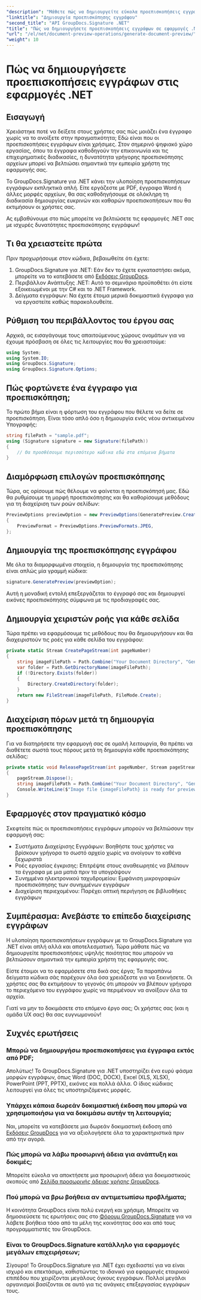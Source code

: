 ```yaml
---
"description": "Μάθετε πώς να δημιουργείτε εύκολα προεπισκοπήσεις εγγράφων στις εφαρμογές .NET με το GroupDocs.Signature. Αυτός ο οδηγός βήμα προς βήμα βοηθά τους προγραμματιστές να βελτιώσουν την εμπειρία χρήστη."
"linktitle": "Δημιουργία προεπισκόπησης εγγράφου"
"second_title": "API GroupDocs.Signature .NET"
"title": "Πώς να δημιουργήσετε προεπισκοπήσεις εγγράφων σε εφαρμογές .NET | Γρήγορο σεμινάριο"
"url": "/el/net/document-preview-operations/generate-document-preview/"
"weight": 10
---
```


# Πώς να δημιουργήσετε προεπισκοπήσεις εγγράφων στις εφαρμογές .NET

## Εισαγωγή

Χρειάστηκε ποτέ να δείξετε στους χρήστες σας πώς μοιάζει ένα έγγραφο χωρίς να το ανοίξετε στην πραγματικότητα; Εδώ είναι που οι προεπισκοπήσεις εγγράφων είναι χρήσιμες. Στον σημερινό ψηφιακό χώρο εργασίας, όπου τα έγγραφα καθοδηγούν την επικοινωνία και τις επιχειρηματικές διαδικασίες, η δυνατότητα γρήγορης προεπισκόπησης αρχείων μπορεί να βελτιώσει σημαντικά την εμπειρία χρήστη της εφαρμογής σας.

Το GroupDocs.Signature για .NET κάνει την υλοποίηση προεπισκοπήσεων εγγράφων εκπληκτικά απλή. Είτε εργάζεστε με PDF, έγγραφα Word ή άλλες μορφές αρχείων, θα σας καθοδηγήσουμε σε ολόκληρη τη διαδικασία δημιουργίας ευκρινών και καθαρών προεπισκοπήσεων που θα εκτιμήσουν οι χρήστες σας.

Ας εμβαθύνουμε στο πώς μπορείτε να βελτιώσετε τις εφαρμογές .NET σας με ισχυρές δυνατότητες προεπισκόπησης εγγράφων!

## Τι θα χρειαστείτε πρώτα

Πριν προχωρήσουμε στον κώδικα, βεβαιωθείτε ότι έχετε:

1. GroupDocs.Signature για .NET: Εάν δεν το έχετε εγκαταστήσει ακόμα, μπορείτε να το κατεβάσετε από [Εκδόσεις GroupDocs](https://releases.groupdocs.com/signature/net/).
2. Περιβάλλον Ανάπτυξης .NET: Αυτό το σεμινάριο προϋποθέτει ότι είστε εξοικειωμένοι με την C# και το .NET Framework.
3. Δείγματα εγγράφων: Να έχετε έτοιμα μερικά δοκιμαστικά έγγραφα για να εργαστείτε καθώς παρακολουθείτε.

## Ρύθμιση του περιβάλλοντος του έργου σας

Αρχικά, ας εισαγάγουμε τους απαιτούμενους χώρους ονομάτων για να έχουμε πρόσβαση σε όλες τις λειτουργίες που θα χρειαστούμε:

```csharp
using System;
using System.IO;
using GroupDocs.Signature;
using GroupDocs.Signature.Options;
```

## Πώς φορτώνετε ένα έγγραφο για προεπισκόπηση;

Το πρώτο βήμα είναι η φόρτωση του εγγράφου που θέλετε να δείτε σε προεπισκόπηση. Είναι τόσο απλό όσο η δημιουργία ενός νέου αντικειμένου Υπογραφής:

```csharp
string filePath = "sample.pdf";
using (Signature signature = new Signature(filePath))
{
    // Θα προσθέσουμε περισσότερο κώδικα εδώ στα επόμενα βήματα
}
```

## Διαμόρφωση επιλογών προεπισκόπησης

Τώρα, ας ορίσουμε πώς θέλουμε να φαίνεται η προεπισκόπησή μας. Εδώ θα ρυθμίσουμε τη μορφή προεπισκόπησης και θα καθορίσουμε μεθόδους για τη διαχείριση των ροών σελίδων:

```csharp
PreviewOptions previewOption = new PreviewOptions(GeneratePreview.CreatePageStream, GeneratePreview.ReleasePageStream)
{
    PreviewFormat = PreviewOptions.PreviewFormats.JPEG,
};
```

## Δημιουργία της προεπισκόπησης εγγράφου

Με όλα τα διαμορφωμένα στοιχεία, η δημιουργία της προεπισκόπησης είναι απλώς μία γραμμή κώδικα:

```csharp
signature.GeneratePreview(previewOption);
```

Αυτή η μοναδική εντολή επεξεργάζεται το έγγραφό σας και δημιουργεί εικόνες προεπισκόπησης σύμφωνα με τις προδιαγραφές σας.

## Δημιουργία χειριστών ροής για κάθε σελίδα

Τώρα πρέπει να εφαρμόσουμε τις μεθόδους που θα δημιουργήσουν και θα διαχειριστούν τις ροές για κάθε σελίδα του εγγράφου:

```csharp
private static Stream CreatePageStream(int pageNumber)
{
    string imageFilePath = Path.Combine("Your Document Directory", "GeneratePreviewFolder", "image-" + pageNumber.ToString() + ".jpg");
    var folder = Path.GetDirectoryName(imageFilePath);
    if (!Directory.Exists(folder))
    {
        Directory.CreateDirectory(folder);
    }
    return new FileStream(imageFilePath, FileMode.Create);
}
```

## Διαχείριση πόρων μετά τη δημιουργία προεπισκόπησης

Για να διατηρήσετε την εφαρμογή σας σε ομαλή λειτουργία, θα πρέπει να διαθέτετε σωστά τους πόρους μετά τη δημιουργία κάθε προεπισκόπησης σελίδας:

```csharp
private static void ReleasePageStream(int pageNumber, Stream pageStream)
{
    pageStream.Dispose();
    string imageFilePath = Path.Combine("Your Document Directory", "GeneratePreviewFolder", "image-" + pageNumber.ToString() + ".jpg");
    Console.WriteLine($"Image file {imageFilePath} is ready for preview");
}
```

## Εφαρμογές στον πραγματικό κόσμο

Σκεφτείτε πώς οι προεπισκοπήσεις εγγράφων μπορούν να βελτιώσουν την εφαρμογή σας:

- Συστήματα Διαχείρισης Εγγράφων: Βοηθήστε τους χρήστες να βρίσκουν γρήγορα το σωστό αρχείο χωρίς να ανοίγουν το καθένα ξεχωριστά
- Ροές εργασίας έγκρισης: Επιτρέψτε στους αναθεωρητές να βλέπουν τα έγγραφα με μια ματιά πριν τα υπογράψουν
- Συνημμένα ηλεκτρονικού ταχυδρομείου: Εμφάνιση μικρογραφιών προεπισκόπησης των συνημμένων εγγράφων
- Διαχείριση περιεχομένου: Παρέχει οπτική περιήγηση σε βιβλιοθήκες εγγράφων

## Συμπέρασμα: Ανεβάστε το επίπεδο διαχείρισης εγγράφων

Η υλοποίηση προεπισκοπήσεων εγγράφων με το GroupDocs.Signature για .NET είναι απλή αλλά και αποτελεσματική. Τώρα μάθατε πώς να δημιουργείτε προεπισκοπήσεις υψηλής ποιότητας που μπορούν να βελτιώσουν σημαντικά την εμπειρία χρήστη της εφαρμογής σας.

Είστε έτοιμοι να το εφαρμόσετε στα δικά σας έργα; Τα παραπάνω δείγματα κώδικα σάς παρέχουν όλα όσα χρειάζεστε για να ξεκινήσετε. Οι χρήστες σας θα εκτιμήσουν το γεγονός ότι μπορούν να βλέπουν γρήγορα το περιεχόμενο του εγγράφου χωρίς να περιμένουν να ανοίξουν όλα τα αρχεία.

Γιατί να μην το δοκιμάσετε στο επόμενο έργο σας; Οι χρήστες σας (και η ομάδα UX σας) θα σας ευγνωμονούν!

## Συχνές ερωτήσεις

### Μπορώ να δημιουργήσω προεπισκοπήσεις για έγγραφα εκτός από PDF;

Απολύτως! Το GroupDocs.Signature για .NET υποστηρίζει ένα ευρύ φάσμα μορφών εγγράφων, όπως Word (DOC, DOCX), Excel (XLS, XLSX), PowerPoint (PPT, PPTX), εικόνες και πολλά άλλα. Ο ίδιος κώδικας λειτουργεί για όλες τις υποστηριζόμενες μορφές.

### Υπάρχει κάποια δωρεάν δοκιμαστική έκδοση που μπορώ να χρησιμοποιήσω για να δοκιμάσω αυτήν τη λειτουργία;

Ναι, μπορείτε να κατεβάσετε μια δωρεάν δοκιμαστική έκδοση από [Εκδόσεις GroupDocs](https://releases.groupdocs.com/) για να αξιολογήσετε όλα τα χαρακτηριστικά πριν από την αγορά.

### Πώς μπορώ να λάβω προσωρινή άδεια για ανάπτυξη και δοκιμές;

Μπορείτε εύκολα να αποκτήσετε μια προσωρινή άδεια για δοκιμαστικούς σκοπούς από [Σελίδα προσωρινής άδειας χρήσης GroupDocs](https://purchase.groupdocs.com/temporary-license/).

### Πού μπορώ να βρω βοήθεια αν αντιμετωπίσω προβλήματα;

Η κοινότητα GroupDocs είναι πολύ ενεργή και χρήσιμη. Μπορείτε να δημοσιεύσετε τις ερωτήσεις σας στο [Φόρουμ GroupDocs.Signature](https://forum.groupdocs.com/c/signature/13) για να λάβετε βοήθεια τόσο από τα μέλη της κοινότητας όσο και από τους προγραμματιστές του GroupDocs.

### Είναι το GroupDocs.Signature κατάλληλο για εφαρμογές μεγάλων επιχειρήσεων;

Σίγουρα! Το GroupDocs.Signature για .NET έχει σχεδιαστεί για να είναι ισχυρό και επεκτάσιμο, καθιστώντας το ιδανικό για εφαρμογές εταιρικού επιπέδου που χειρίζονται μεγάλους όγκους εγγράφων. Πολλοί μεγάλοι οργανισμοί βασίζονται σε αυτό για τις ανάγκες επεξεργασίας εγγράφων τους.